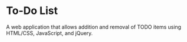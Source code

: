 # To-Do List
A web application that allows addition and removal of TODO items using HTML/CSS, JavaScript, and jQuery.
